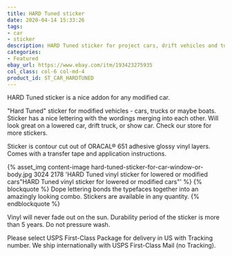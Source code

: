 ```yaml
---
title: HARD Tuned sticker
date: 2020-04-14 15:33:26
tags:
- car
- sticker
description: HARD Tuned sticker for project cars, drift vehicles and tuned trucks. Will look great on stanced (lowered) vehicles. Neat lettering, available in white and red colors.
categories:
- Featured
ebay_url: https://www.ebay.com/itm/193423275935
col_class: col-6 col-md-4
product_id: ST_CAR_HARDTUNED
---
```


HARD Tuned sticker is a nice addon for any modified car.

<!-- more -->

"Hard Tuned" sticker for modified vehicles - cars, trucks or maybe boats. Sticker has a nice lettering with the wordings merging into each other. Will look great on a lowered car, drift truck, or show car. Check our store for more stickers.

Sticker is contour cut out of ORACAL® 651 adhesive glossy vinyl layers. Comes with a transfer tape and application instructions.

{% asset_img content-image hard-tuned-sticker-for-car-window-or-body.jpg 3024 2178 'HARD Tuned vinyl sticker for lowered or modified cars"HARD Tuned vinyl sticker for lowered or modified cars"' %}
{% blockquote %}
Dope lettering bonds the typefaces together into an amazingly looking combo. Stickers are available in any quantity.
{% endblockquote %}

Vinyl will never fade out on the sun. Durability period of the sticker is more than 5 years. Do not pressure wash.

Please select USPS First-Class Package for delivery in US with Tracking number. We ship internationally with USPS First-Class Mail (no Tracking).